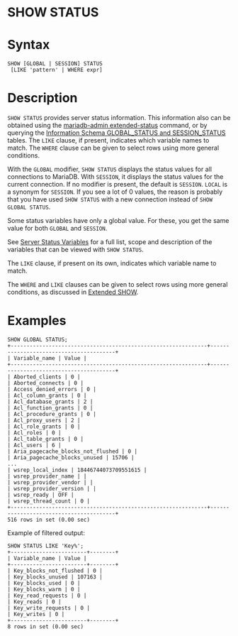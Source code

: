 # SHOW STATUS

#

# Syntax

```
SHOW [GLOBAL | SESSION] STATUS
 [LIKE 'pattern' | WHERE expr]
```

#

# Description

`SHOW STATUS` provides server status information. This
information also can be obtained using the [mariadb-admin extended-status](../../../../../clients-and-utilities/mariadb-admin.md) command, or by querying the [Information Schema GLOBAL_STATUS and SESSION_STATUS](../system-tables/information-schema/information-schema-tables/information-schema-global_status-and-session_status-tables.md) tables.
The `LIKE` clause, if present, indicates which variable names
to match. The `WHERE` clause can be given to select rows using
more general conditions.

With the `GLOBAL` modifier, `SHOW STATUS`
displays the status values for all connections to MariaDB. With
`SESSION`, it displays the status values
for the current connection. If no modifier is present, the default is
 `SESSION`. `LOCAL` is a synonym for
 `SESSION`. If you see a lot of 0 values, the reason is probably that you have used `SHOW STATUS` with a new connection instead of `SHOW GLOBAL STATUS`.

Some status variables have only a global value. For these, you get the
same value for both `GLOBAL` and `SESSION`.

See [Server Status Variables](../../../../../server-usage/replication-cluster-multi-master/optimization-and-tuning/system-variables/server-status-variables.md) for a full list, scope and description of the variables that can be viewed with `SHOW STATUS`.

The `LIKE` clause, if present on its own, indicates which variable name to match.

The `WHERE` and `LIKE` clauses can be given to select rows using more general conditions, as discussed in [Extended SHOW](extended-show.md).

#

# Examples

```
SHOW GLOBAL STATUS;
+--------------------------------------------------------------+----------------------------------------+
| Variable_name | Value |
+--------------------------------------------------------------+----------------------------------------+
| Aborted_clients | 0 |
| Aborted_connects | 0 |
| Access_denied_errors | 0 |
| Acl_column_grants | 0 |
| Acl_database_grants | 2 |
| Acl_function_grants | 0 |
| Acl_procedure_grants | 0 |
| Acl_proxy_users | 2 |
| Acl_role_grants | 0 |
| Acl_roles | 0 |
| Acl_table_grants | 0 |
| Acl_users | 6 |
| Aria_pagecache_blocks_not_flushed | 0 |
| Aria_pagecache_blocks_unused | 15706 |
...
| wsrep_local_index | 18446744073709551615 |
| wsrep_provider_name | |
| wsrep_provider_vendor | |
| wsrep_provider_version | |
| wsrep_ready | OFF |
| wsrep_thread_count | 0 |
+--------------------------------------------------------------+----------------------------------------+
516 rows in set (0.00 sec)
```

Example of filtered output:

```
SHOW STATUS LIKE 'Key%';
+------------------------+--------+
| Variable_name | Value |
+------------------------+--------+
| Key_blocks_not_flushed | 0 |
| Key_blocks_unused | 107163 |
| Key_blocks_used | 0 |
| Key_blocks_warm | 0 |
| Key_read_requests | 0 |
| Key_reads | 0 |
| Key_write_requests | 0 |
| Key_writes | 0 |
+------------------------+--------+
8 rows in set (0.00 sec)
```
